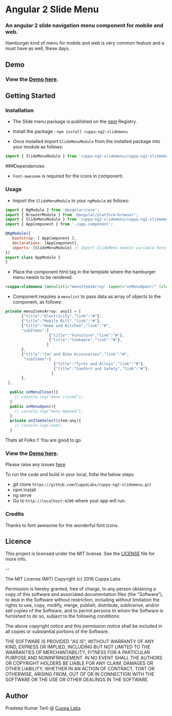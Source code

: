 # Angular 2 Slide Menu 
### An angular 2 slide navigation menu component for mobile and web.
Hamburger kind of menu for mobile and web is very common feature and a must have as well, these days.

## Demo
### View the [Demo here](https://cuppalabs.github.io/cuppa-ng2-slidemenu/).

## Getting Started

### Installation
- The Slide menu package is published on the [npm](https://www.npmjs.com/package/cuppa-ng2-slidemenu) Registry. 
- Install the package :
    `npm install cuppa-ng2-slidemenu`

- Once installed import `SlideMenuModule` from the installed package into your module as follows:

```js
import { SlideMenuModule } from 'cuppa-ng2-slidemenu/cuppa-ng2-slidemenu';
```
###Dependencies
- `Font-awesome` is required for the icons in component.

### Usage

- Import the `SlideMenuModule` in your `ngModule` as follows:

```js
import { NgModule } from '@angular/core';
import { BrowserModule } from '@angular/platform-browser';
import { SlideMenuModule } from 'cuppa-ng2-slidemenu/cuppa-ng2-slidemenu';
import { AppComponent } from './app.component';

@NgModule({
   bootstrap: [ AppComponent ],
   declarations: [AppComponent],
   imports: [SlideMenuModule] // Import SlideMenu module variable here 
})
export class AppModule {
}
```
- Place the component html tag in the template where the hamburger menu needs to be rendered.

```html
<cuppa-slidemenu [menulist]="menuItemsArray" (open)="onMenuOpen()" (close)="onMenuClose()" (onItemSelect)="onItemSelect($event)"></cuppa-slidemenu>
```

- Component requires a `menulist` to pass data as array of objects to the component, as follows:

```js 
private menuItemsArray: any[] = [ 
       {"title":"Electricity","link":"#"},
       {"title":"Mobile Bill","link":"#"},
       {"title":"Home and Kitchen","link":"#",
       "subItems":[
                   {"title":"Furniture","link":"#"},
                   {"title":"Cookware","link":"#"},
                  ]
       },
       {"title":"Car and Bike Accessories","link":"#",
        "subItems":[
                     {"title":"Tyres and Alloys","link":"#"},
                     {"title":"Comfort and Safety","link":"#"},
                    ]
       },
 ];

  public onMenuClose(){
    // console.log("menu closed");
  }
  public onMenuOpen(){
    // console.log("menu Opened");
  }
  private onItemSelect(item:any){
    // console.log(item);
  }
```

Thats all Folks !! You are good to go.

### View the [Demo here](https://cuppalabs.github.io/cuppa-ng2-slidemenu/).

Please raise any issues [here](https://github.com/CuppaLabs/cuppa-ng2-slidemenu/issues)

To run the code and build in your local, follw the below steps

- git clone `https://github.com/CuppaLabs/cuppa-ng2-slidemenu.git`
- npm install
- ng serve
- Go to `http://localhost:4200` where your app will run.

### Credits
Thanks to font awesome for the wonderful font icons.

## Licence

This project is licensed under the MIT license. See the [LICENSE](LICENSE) file for more info.

--

The MIT License (MIT)
Copyright (c) 2016 Cuppa Labs

Permission is hereby granted, free of charge, to any person obtaining a copy
of this software and associated documentation files (the "Software"), to deal
in the Software without restriction, including without limitation the rights
to use, copy, modify, merge, publish, distribute, sublicense, and/or sell
copies of the Software, and to permit persons to whom the Software is
furnished to do so, subject to the following conditions:

The above copyright notice and this permission notice shall be included in
all copies or substantial portions of the Software.

THE SOFTWARE IS PROVIDED "AS IS", WITHOUT WARRANTY OF ANY KIND, EXPRESS OR
IMPLIED, INCLUDING BUT NOT LIMITED TO THE WARRANTIES OF MERCHANTABILITY,
FITNESS FOR A PARTICULAR PURPOSE AND NONINFRINGEMENT. IN NO EVENT SHALL THE
AUTHORS OR COPYRIGHT HOLDERS BE LIABLE FOR ANY CLAIM, DAMAGES OR OTHER
LIABILITY, WHETHER IN AN ACTION OF CONTRACT, TORT OR OTHERWISE, ARISING FROM,
OUT OF OR IN CONNECTION WITH THE SOFTWARE OR THE USE OR OTHER DEALINGS IN
THE SOFTWARE.

## Author
Pradeep Kumar Terli  @ [Cuppa Labs](http://www.cuppalabs.com)

